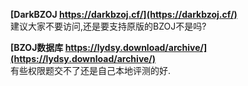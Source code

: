 **[DarkBZOJ https://darkbzoj.cf/](https://darkbzoj.cf/)**  
建议大家不要访问,还是要支持原版的BZOJ不是吗?  

**[BZOJ数据库 https://lydsy.download/archive/](https://lydsy.download/archive/)**  
有些权限题交不了还是自己本地评测的好.
